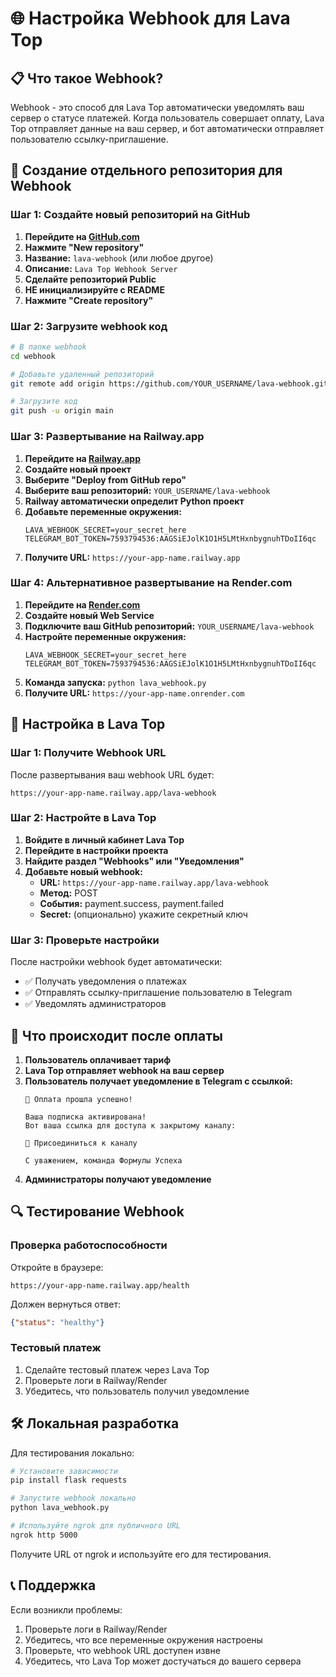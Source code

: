 # 🌐 Настройка Webhook для Lava Top

## 📋 Что такое Webhook?

Webhook - это способ для Lava Top автоматически уведомлять ваш сервер о статусе платежей. Когда пользователь совершает оплату, Lava Top отправляет данные на ваш сервер, и бот автоматически отправляет пользователю ссылку-приглашение.

## 🚀 Создание отдельного репозитория для Webhook

### Шаг 1: Создайте новый репозиторий на GitHub

1. **Перейдите на [GitHub.com](https://github.com)**
2. **Нажмите "New repository"**
3. **Название:** `lava-webhook` (или любое другое)
4. **Описание:** `Lava Top Webhook Server`
5. **Сделайте репозиторий Public**
6. **НЕ инициализируйте с README**
7. **Нажмите "Create repository"**

### Шаг 2: Загрузите webhook код

```bash
# В папке webhook
cd webhook

# Добавьте удаленный репозиторий
git remote add origin https://github.com/YOUR_USERNAME/lava-webhook.git

# Загрузите код
git push -u origin main
```

### Шаг 3: Развертывание на Railway.app

1. **Перейдите на [Railway.app](https://railway.app)**
2. **Создайте новый проект**
3. **Выберите "Deploy from GitHub repo"**
4. **Выберите ваш репозиторий:** `YOUR_USERNAME/lava-webhook`
5. **Railway автоматически определит Python проект**
6. **Добавьте переменные окружения:**
   ```
   LAVA_WEBHOOK_SECRET=your_secret_here
   TELEGRAM_BOT_TOKEN=7593794536:AAGSiEJolK1O1H5LMtHxnbygnuhTDoII6qc
   ```
7. **Получите URL:** `https://your-app-name.railway.app`

### Шаг 4: Альтернативное развертывание на Render.com

1. **Перейдите на [Render.com](https://render.com)**
2. **Создайте новый Web Service**
3. **Подключите ваш GitHub репозиторий:** `YOUR_USERNAME/lava-webhook`
4. **Настройте переменные окружения:**
   ```
   LAVA_WEBHOOK_SECRET=your_secret_here
   TELEGRAM_BOT_TOKEN=7593794536:AAGSiEJolK1O1H5LMtHxnbygnuhTDoII6qc
   ```
5. **Команда запуска:** `python lava_webhook.py`
6. **Получите URL:** `https://your-app-name.onrender.com`

## 🔧 Настройка в Lava Top

### Шаг 1: Получите Webhook URL

После развертывания ваш webhook URL будет:
```
https://your-app-name.railway.app/lava-webhook
```

### Шаг 2: Настройте в Lava Top

1. **Войдите в личный кабинет Lava Top**
2. **Перейдите в настройки проекта**
3. **Найдите раздел "Webhooks" или "Уведомления"**
4. **Добавьте новый webhook:**
   - **URL:** `https://your-app-name.railway.app/lava-webhook`
   - **Метод:** POST
   - **События:** payment.success, payment.failed
   - **Secret:** (опционально) укажите секретный ключ

### Шаг 3: Проверьте настройки

После настройки webhook будет автоматически:
- ✅ Получать уведомления о платежах
- ✅ Отправлять ссылку-приглашение пользователю в Telegram
- ✅ Уведомлять администраторов

## 📱 Что происходит после оплаты

1. **Пользователь оплачивает тариф**
2. **Lava Top отправляет webhook на ваш сервер**
3. **Пользователь получает уведомление в Telegram с ссылкой:**
   ```
   🎉 Оплата прошла успешно!
   
   Ваша подписка активирована!
   Вот ваша ссылка для доступа к закрытому каналу:
   
   🔗 Присоединиться к каналу
   
   С уважением, команда Формулы Успеха
   ```
4. **Администраторы получают уведомление**

## 🔍 Тестирование Webhook

### Проверка работоспособности

Откройте в браузере:
```
https://your-app-name.railway.app/health
```

Должен вернуться ответ:
```json
{"status": "healthy"}
```

### Тестовый платеж

1. Сделайте тестовый платеж через Lava Top
2. Проверьте логи в Railway/Render
3. Убедитесь, что пользователь получил уведомление

## 🛠️ Локальная разработка

Для тестирования локально:

```bash
# Установите зависимости
pip install flask requests

# Запустите webhook локально
python lava_webhook.py

# Используйте ngrok для публичного URL
ngrok http 5000
```

Получите URL от ngrok и используйте его для тестирования.

## 📞 Поддержка

Если возникли проблемы:
1. Проверьте логи в Railway/Render
2. Убедитесь, что все переменные окружения настроены
3. Проверьте, что webhook URL доступен извне
4. Убедитесь, что Lava Top может достучаться до вашего сервера
